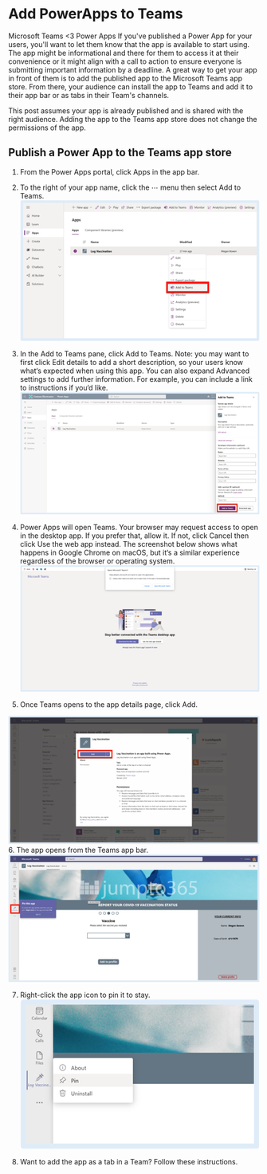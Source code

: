 # Add PowerApps to Teams
Microsoft Teams <3 Power Apps
If you've published a Power App for your users, you'll want to let them know that the app is available to start using. The app might be informational and there for them to access it at their convenience or it might align with a call to action to ensure everyone is submitting important information by a deadline. A great way to get your app in front of them is to add the published app to the Microsoft Teams app store. From there, your audience can install the app to Teams and add it to their app bar or as tabs in their Team's channels.

This post assumes your app is already published and is shared with the right audience. Adding the app to the Teams app store does not change the permissions of the app.

## Publish a Power App to the Teams app store
1. From the Power Apps portal, click Apps in the app bar.

2. To the right of your app name, click the ⋯ menu then select Add to Teams.
![](addtotteams.png)

3. In the Add to Teams pane, click Add to Teams.
Note: you may want to first click Edit details to add a short description, so your users know what‘s expected when using this app. You can also expand Advanced settings to add further information. For example, you can include a link to instructions if you‘d like.
![](submit-add-to-teams.png)

4. Power Apps will open Teams. Your browser may request access to open in the desktop app. If you prefer that, allow it. If not, click Cancel then click Use the web app instead. The screenshot below shows what happens in Google Chrome on macOS, but it‘s a similar experience regardless of the browser or operating system.
![](open-in-web.png)

5. Once Teams opens to the app details page, click Add.

![](add.png)
6. The app opens from the Teams app bar.
![](pin.png)

7. Right-click the app icon to pin it to stay.
![](pin2.png)

8. Want to add the app as a tab in a Team? Follow these instructions.